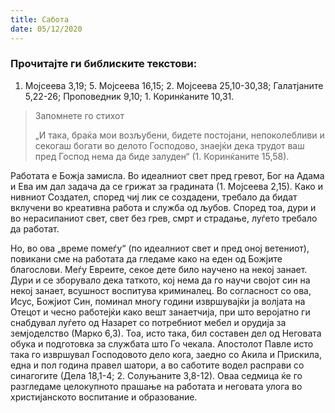 ```yaml
---
title: Сабота
date: 05/12/2020
---
```


### Прочитајте ги библиските текстови:
1. Мојсеева 3,19; 5. Мојсеева 16,15; 2. Мојсеева 25,10-30,38; Галатјаните 5,22-26; Проповедник 9,10; 1. Коринќаните 10,31.

> <p>Запомнете го стихот</p>
> „И така, браќа мои возљубени, бидете постојани, непоколебливи и секогаш богати во делото Господово, знаејќи дека трудот ваш пред Господ нема да биде залуден“ (1. Коринќаните 15,58).

Работата е Божја замисла. Во идеалниот свет пред гревот, Бог на Адама и Ева им дал задача да се грижат за градината (1. Мојсеева 2,15). Како и нивниот Создател, според чиј лик се создадени, требало да бидат вклучени во креативна работа и служба од љубов. Според тоа, дури и во нерасипаниот свет, свет без грев, смрт и страдање, луѓето требало да работат.

Но, во ова „време помеѓу“ (по идеалниот свет и пред оној ветениот), повикани сме на работата да гледаме како на еден од Божјите благослови. Меѓу Евреите, секое дете било научено на некој занает. Дури и се зборувало дека таткото, кој нема да го научи својот син на некој занает, всушност воспитува криминалец. Во согласност со ова, Исус, Божјиот Син, поминал многу години извршувајќи ја волјата на Отецот и чесно работејќи како вешт занаетчија, при што веројатно ги снабдувал луѓето од Назарет со потребниот мебел и орудија за земјоделство (Марко 6,3). Тоа, исто така, бил составен дел од Неговата обука и подготовка за службата што Го чекала. Апостолот Павле исто така го извршувал Господовото дело кога, заедно со Акила и Прискила, една и пол година правел шатори, а во саботите водел расправи со синагогите (Дела 18,1-4; 2. Солуњаните 3,8-12). Оваа седмица ќе го разгледаме целокупното прашање на работата и неговата улога во христијанското воспитание и образование.